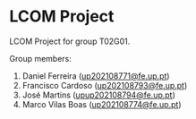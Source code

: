 # LCOM Project

LCOM Project for group T02G01.

Group members:

1. Daniel Ferreira (up202108771@fe.up.pt)
2. Francisco Cardoso (up202108793@fe.up.pt)
3. José Martins (upup202108794@fe.up.pt)
4. Marco Vilas Boas (up202108774@fe.up.pt)
